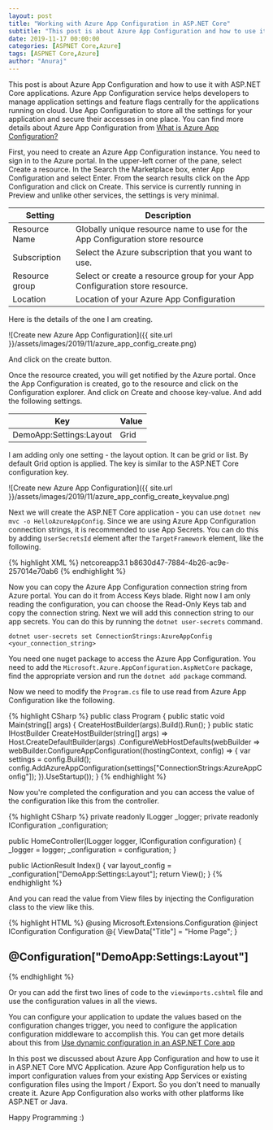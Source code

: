 ```yaml
---
layout: post
title: "Working with Azure App Configuration in ASP.NET Core"
subtitle: "This post is about Azure App Configuration and how to use it with ASP.NET Core applications. Azure App Configuration service helps developers to manage application settings and feature flags centrally for the applications running on cloud. Use App Configuration to store all the settings for your application and secure their accesses in one place."
date: 2019-11-17 00:00:00
categories: [ASPNET Core,Azure]
tags: [ASPNET Core,Azure]
author: "Anuraj"
---
```

This post is about Azure App Configuration and how to use it with ASP.NET Core applications. Azure App Configuration service helps developers to manage application settings and feature flags centrally for the applications running on cloud. Use App Configuration to store all the settings for your application and secure their accesses in one place. You can find more details about Azure App Configuration from [What is Azure App Configuration?](https://docs.microsoft.com/en-us/azure/azure-app-configuration/overview?WT.mc_id=AZ-MVP-5002040)

First, you need to create an Azure App Configuration instance. You need to sign in to the Azure portal. In the upper-left corner of the pane, select Create a resource. In the Search the Marketplace box, enter App Configuration and select Enter. From the search results click on the App Configuration and click on Create. This service is currently running in Preview and unlike other services, the settings is very minimal.

| Setting  |Description |
|----------|------------|
| Resource Name | Globally unique resource name to use for the App Configuration store resource |
| Subscription | Select the Azure subscription that you want to use. |
| Resource group | Select or create a resource group for your App Configuration store resource. |
| Location | Location of your Azure App Configuration |


Here is the details of the one I am creating.

![Create new Azure App Configuration]({{ site.url }}/assets/images/2019/11/azure_app_config_create.png)

And click on the create button.

Once the resource created, you will get notified by the Azure portal. Once the App Configuration is created, go to the resource and click on the Configuration explorer. And click on Create and choose key-value. And add the following settings.

|Key  |Value |
|----------|------------|
|DemoApp:Settings:Layout|Grid|

I am adding only one setting - the layout option. It can be grid or list. By default Grid option is applied. The key is similar to the ASP.NET Core configuration key.

![Create new Azure App Configuration]({{ site.url }}/assets/images/2019/11/azure_app_config_create_keyvalue.png)

Next we will create the ASP.NET Core application - you can use `dotnet new mvc -o HelloAzureAppConfig`. Since we are using Azure App Configuration connection strings, it is recommended to use App Secrets. You can do this by adding `UserSecretsId` element after the `TargetFramework` element, like the following.

{% highlight XML %}
<Project Sdk="Microsoft.NET.Sdk.Web">
  <PropertyGroup>
    <TargetFramework>netcoreapp3.1</TargetFramework>
    <UserSecretsId>b8630d47-7884-4b26-ac9e-257014e70ab6</UserSecretsId>
  </PropertyGroup>
</Project>
{% endhighlight %}

Now you can copy the Azure App Configuration connection string from Azure portal. You can do it from Access Keys blade. Right now I am only reading the configuration, you can choose the Read-Only Keys tab and copy the connection string. Next we will add this connection string to our app secrets. You can do this by running the `dotnet user-secrets` command.

```
dotnet user-secrets set ConnectionStrings:AzureAppConfig <your_connection_string>
```

You need one nuget package to access the Azure App Configuration. You need to add the `Microsoft.Azure.AppConfiguration.AspNetCore` package, find the appropriate version and run the `dotnet add package` command.

Now we need to modify the `Program.cs` file to use read from Azure App Configuration like the following.

{% highlight CSharp %}
public class Program
{
    public static void Main(string[] args)
    {
        CreateHostBuilder(args).Build().Run();
    }
    public static IHostBuilder CreateHostBuilder(string[] args) =>
        Host.CreateDefaultBuilder(args)
            .ConfigureWebHostDefaults(webBuilder =>
            webBuilder.ConfigureAppConfiguration((hostingContext, config) =>
            {
                var settings = config.Build();
                config.AddAzureAppConfiguration(settings["ConnectionStrings:AzureAppConfig"]);
            }).UseStartup<Startup>());
}
{% endhighlight %}

Now you're completed the configuration and you can access the value of the configuration like this from the controller.

{% highlight CSharp %}
private readonly ILogger<HomeController> _logger;
private readonly IConfiguration _configuration;

public HomeController(ILogger<HomeController> logger, IConfiguration configuration)
{
    _logger = logger;
    _configuration = configuration;
}

public IActionResult Index()
{
    var layout_config = _configuration["DemoApp:Settings:Layout"];
    return View();
}
{% endhighlight %}

And you can read the value from View files by injecting the Configuration class to the view like this.

{% highlight HTML %}
@using Microsoft.Extensions.Configuration
@inject IConfiguration Configuration
@{
    ViewData["Title"] = "Home Page";
}

<h2>@Configuration["DemoApp:Settings:Layout"]</h2>
{% endhighlight %}

Or you can add the first two lines of code to the `viewimports.cshtml` file and use the configuration values in all the views.

You can configure your application to update the values based on the configuration changes trigger, you need to configure the application configuration middleware to accomplish this. You can get more details about this from [Use dynamic configuration in an ASP.NET Core app](https://docs.microsoft.com/en-us/azure/azure-app-configuration/enable-dynamic-configuration-aspnet-core?WT.mc_id=AZ-MVP-5002040)

In this post we discussed about Azure App Configuration and how to use it in ASP.NET Core MVC Application. Azure App Configuration help us to import configuration values from your existing App Services or existing configuration files using the Import / Export. So you don't need to manually create it. Azure App Configuration also works with other platforms like ASP.NET or Java.

Happy Programming :)